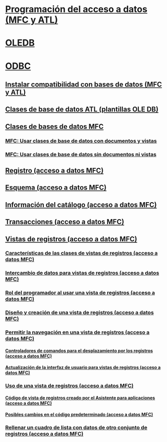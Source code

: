 # [Programación del acceso a datos (MFC y ATL)](data-access-programming-mfc-atl.md)
# [OLEDB](oledb/toc.md)
# [ODBC](odbc/toc.md)
## [Instalar compatibilidad con bases de datos (MFC y ATL)](installing-database-support-mfc-atl.md)
## [Clases de base de datos ATL (plantillas OLE DB)](atl-database-classes-ole-db-templates.md)
## [Clases de bases de datos MFC](mfc-database-classes-odbc-and-dao.md)
### [MFC: Usar clases de base de datos con documentos y vistas](mfc-using-database-classes-with-documents-and-views.md)
### [MFC: Usar clases de base de datos sin documentos ni vistas](mfc-using-database-classes-without-documents-and-views.md)
## [Registro (acceso a datos MFC)](record-mfc-data-access.md)
## [Esquema (acceso a datos MFC)](schema-mfc-data-access.md)
## [Información del catálogo (acceso a datos MFC)](catalog-information-mfc-data-access.md)
## [Transacciones (acceso a datos MFC)](transactions-mfc-data-access.md)
## [Vistas de registros (acceso a datos MFC)](record-views-mfc-data-access.md)
### [Características de las clases de vistas de registros (acceso a datos MFC)](features-of-record-view-classes-mfc-data-access.md)
### [Intercambio de datos para vistas de registros (acceso a datos MFC)](data-exchange-for-record-views-mfc-data-access.md)
### [Rol del programador al usar una vista de registros (acceso a datos MFC)](your-role-in-working-with-a-record-view-mfc-data-access.md)
### [Diseño y creación de una vista de registros (acceso a datos MFC)](designing-and-creating-a-record-view-mfc-data-access.md)
### [Permitir la navegación en una vista de registros (acceso a datos MFC)](supporting-navigation-in-a-record-view-mfc-data-access.md)
#### [Controladores de comandos para el desplazamiento por los registros (acceso a datos MFC)](command-handlers-for-record-scrolling-mfc-data-access.md)
#### [Actualización de la interfaz de usuario para vistas de registros (acceso a datos MFC)](user-interface-updating-for-record-views-mfc-data-access.md)
### [Uso de una vista de registros (acceso a datos MFC)](using-a-record-view-mfc-data-access.md)
#### [Código de vista de registros creado por el Asistente para aplicaciones (acceso a datos MFC)](record-view-code-created-by-application-wizard-mfc-data-access.md)
#### [Posibles cambios en el código predeterminado (acceso a datos MFC)](changes-you-might-make-to-the-default-code-mfc-data-access.md)
### [Rellenar un cuadro de lista con datos de otro conjunto de registros (acceso a datos MFC)](filling-a-list-box-from-a-second-recordset-mfc-data-access.md)

